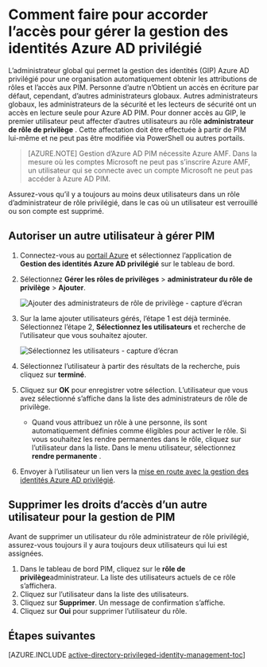 <properties
   pageTitle="Comment faire pour donner accès à PIM | Microsoft Azure"
   description="Apprenez à ajouter des rôles aux utilisateurs dotés de l’extension Azure privilégié identité gestion d’Active Directory pour gérer PIM."
   services="active-directory"
   documentationCenter=""
   authors="kgremban"
   manager="femila"
   editor=""/>

<tags
   ms.service="active-directory"
   ms.devlang="na"
   ms.topic="article"
   ms.tgt_pltfrm="na"
   ms.workload="identity"
   ms.date="09/22/2016"
   ms.author="kgremban"/>

# <a name="how-to-give-access-to-manage-azure-ad-privileged-identity-management"></a>Comment faire pour accorder l’accès pour gérer la gestion des identités Azure AD privilégié

L’administrateur global qui permet la gestion des identités (GIP) Azure AD privilégié pour une organisation automatiquement obtenir les attributions de rôles et l’accès aux PIM. Personne d’autre n’Obtient un accès en écriture par défaut, cependant, d’autres administrateurs globaux. Autres administrateurs globaux, les administrateurs de la sécurité et les lecteurs de sécurité ont un accès en lecture seule pour Azure AD PIM. Pour donner accès au GIP, le premier utilisateur peut affecter d’autres utilisateurs au rôle **administrateur de rôle de privilège** . Cette affectation doit être effectuée à partir de PIM lui-même et ne peut pas être modifiée via PowerShell ou autres portails.

> [AZURE.NOTE] Gestion d’Azure AD PIM nécessite Azure AMF. Dans la mesure où les comptes Microsoft ne peut pas s’inscrire Azure AMF, un utilisateur qui se connecte avec un compte Microsoft ne peut pas accéder à Azure AD PIM.

Assurez-vous qu’il y a toujours au moins deux utilisateurs dans un rôle d’administrateur de rôle privilégié, dans le cas où un utilisateur est verrouillé ou son compte est supprimé.

## <a name="give-another-user-access-to-manage-pim"></a>Autoriser un autre utilisateur à gérer PIM

1. Connectez-vous au [portail Azure](https://portal.azure.com/) et sélectionnez l’application de **Gestion des identités Azure AD privilégié** sur le tableau de bord.
2. Sélectionnez **Gérer les rôles de privilèges** > **administrateur du rôle de privilège** > **Ajouter**.

    ![Ajouter des administrateurs de rôle de privilège - capture d’écran][1]

4. Sur la lame ajouter utilisateurs gérés, l’étape 1 est déjà terminée. Sélectionnez l’étape 2, **Sélectionnez les utilisateurs** et recherche de l’utilisateur que vous souhaitez ajouter.

    ![Sélectionnez les utilisateurs - capture d’écran][2]

6. Sélectionnez l’utilisateur à partir des résultats de la recherche, puis cliquez sur **terminé**.
7. Cliquez sur **OK** pour enregistrer votre sélection. L’utilisateur que vous avez sélectionné s’affiche dans la liste des administrateurs de rôle de privilège.

    - Quand vous attribuez un rôle à une personne, ils sont automatiquement définies comme éligibles pour activer le rôle. Si vous souhaitez les rendre permanentes dans le rôle, cliquez sur l’utilisateur dans la liste. Dans le menu utilisateur, sélectionnez **rendre permanente** .

8. Envoyer à l’utilisateur un lien vers la [mise en route avec la gestion des identités Azure AD privilégié](active-directory-privileged-identity-management-getting-started.md).


## <a name="remove-another-users-access-rights-for-managing-pim"></a>Supprimer les droits d’accès d’un autre utilisateur pour la gestion de PIM

Avant de supprimer un utilisateur du rôle administrateur de rôle privilégié, assurez-vous toujours il y aura toujours deux utilisateurs qui lui est assignées.

1. Dans le tableau de bord PIM, cliquez sur le **rôle de privilège**administrateur.  La liste des utilisateurs actuels de ce rôle s’affichera.
2. Cliquez sur l’utilisateur dans la liste des utilisateurs.
3. Cliquez sur **Supprimer**.  Un message de confirmation s’affiche.
4. Cliquez sur **Oui** pour supprimer l’utilisateur du rôle.

<!--Every topic should have next steps and links to the next logical set of content to keep the customer engaged-->
## <a name="next-steps"></a>Étapes suivantes
[AZURE.INCLUDE [active-directory-privileged-identity-management-toc](../../includes/active-directory-privileged-identity-management-toc.md)]

<!--Image references-->

[1]: ./media/active-directory-privileged-identity-management-how-to-give-access-to-pim/PIM_add_PRA.png
[2]: ./media/active-directory-privileged-identity-management-how-to-give-access-to-pim/PIM_select_users.png
